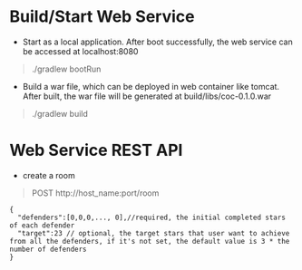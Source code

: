 # Build/Start Web Service
- Start as a local application. After boot successfully, the web service can be accessed at localhost:8080
>./gradlew bootRun

- Build a war file, which can be deployed in web container like tomcat. After built, the war file will be generated at build/libs/coc-0.1.0.war
>./gradlew build

# Web Service REST API
- create a room
> POST http://host_name:port/room
```
{
  "defenders":[0,0,0,..., 0],//required, the initial completed stars of each defender
  "target":23 // optional, the target stars that user want to achieve from all the defenders, if it's not set, the default value is 3 * the number of defenders
}
```
